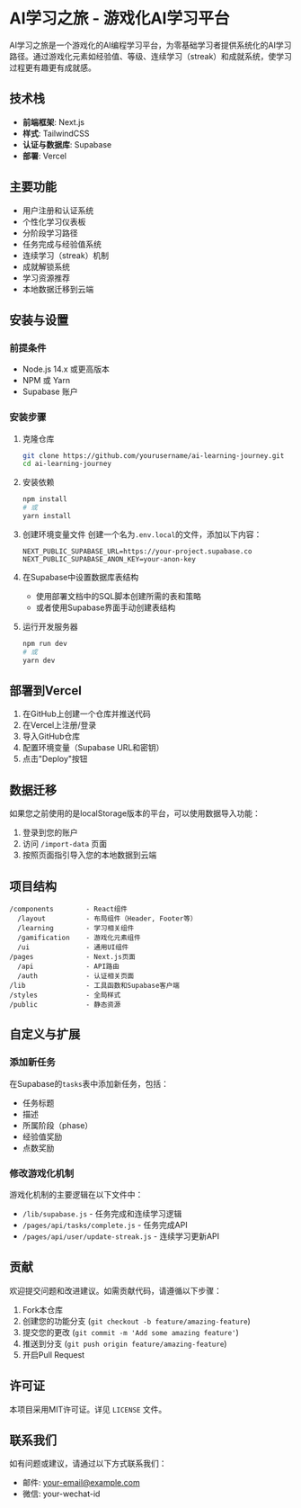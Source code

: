 # AI学习之旅 - 游戏化AI学习平台

AI学习之旅是一个游戏化的AI编程学习平台，为零基础学习者提供系统化的AI学习路径。通过游戏化元素如经验值、等级、连续学习（streak）和成就系统，使学习过程更有趣更有成就感。

## 技术栈

- **前端框架**: Next.js
- **样式**: TailwindCSS
- **认证与数据库**: Supabase
- **部署**: Vercel

## 主要功能

- 用户注册和认证系统
- 个性化学习仪表板
- 分阶段学习路径
- 任务完成与经验值系统
- 连续学习（streak）机制
- 成就解锁系统
- 学习资源推荐
- 本地数据迁移到云端

## 安装与设置

### 前提条件

- Node.js 14.x 或更高版本
- NPM 或 Yarn
- Supabase 账户

### 安装步骤

1. 克隆仓库
   ```bash
   git clone https://github.com/yourusername/ai-learning-journey.git
   cd ai-learning-journey
   ```

2. 安装依赖
   ```bash
   npm install
   # 或
   yarn install
   ```

3. 创建环境变量文件
   创建一个名为`.env.local`的文件，添加以下内容：
   ```
   NEXT_PUBLIC_SUPABASE_URL=https://your-project.supabase.co
   NEXT_PUBLIC_SUPABASE_ANON_KEY=your-anon-key
   ```

4. 在Supabase中设置数据库表结构
   - 使用部署文档中的SQL脚本创建所需的表和策略
   - 或者使用Supabase界面手动创建表结构

5. 运行开发服务器
   ```bash
   npm run dev
   # 或
   yarn dev
   ```

## 部署到Vercel

1. 在GitHub上创建一个仓库并推送代码
2. 在Vercel上注册/登录
3. 导入GitHub仓库
4. 配置环境变量（Supabase URL和密钥）
5. 点击"Deploy"按钮

## 数据迁移

如果您之前使用的是localStorage版本的平台，可以使用数据导入功能：

1. 登录到您的账户
2. 访问 `/import-data` 页面
3. 按照页面指引导入您的本地数据到云端

## 项目结构

```
/components        - React组件
  /layout          - 布局组件（Header, Footer等）
  /learning        - 学习相关组件
  /gamification    - 游戏化元素组件
  /ui              - 通用UI组件
/pages             - Next.js页面
  /api             - API路由
  /auth            - 认证相关页面
/lib               - 工具函数和Supabase客户端
/styles            - 全局样式
/public            - 静态资源
```

## 自定义与扩展

### 添加新任务

在Supabase的`tasks`表中添加新任务，包括：
- 任务标题
- 描述
- 所属阶段（phase）
- 经验值奖励
- 点数奖励

### 修改游戏化机制

游戏化机制的主要逻辑在以下文件中：
- `/lib/supabase.js` - 任务完成和连续学习逻辑
- `/pages/api/tasks/complete.js` - 任务完成API
- `/pages/api/user/update-streak.js` - 连续学习更新API

## 贡献

欢迎提交问题和改进建议。如需贡献代码，请遵循以下步骤：
1. Fork本仓库
2. 创建您的功能分支 (`git checkout -b feature/amazing-feature`)
3. 提交您的更改 (`git commit -m 'Add some amazing feature'`)
4. 推送到分支 (`git push origin feature/amazing-feature`)
5. 开启Pull Request

## 许可证

本项目采用MIT许可证。详见 `LICENSE` 文件。

## 联系我们

如有问题或建议，请通过以下方式联系我们：
- 邮件: your-email@example.com
- 微信: your-wechat-id 